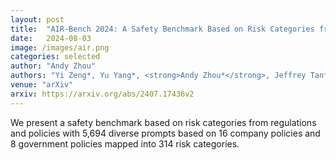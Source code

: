 ```yaml
---
layout: post
title:  "AIR-Bench 2024: A Safety Benchmark Based on Risk Categories from Regulations and Policies"
date:   2024-08-03
image: /images/air.png
categories: selected
author: "Andy Zhou"
authors: "Yi Zeng*, Yu Yang*, <strong>Andy Zhou*</strong>, Jeffrey Tan*, Yuheng Tu*, Yifan Mai*, Kevin Klyman, Minzhou Pan, Ruoxi Jia, Dawn Song, Percy Liang, Bo Li"
venue: "arXiv"
arxiv: https://arxiv.org/abs/2407.17436v2
---
```

We present a safety benchmark based on risk categories from regulations and policies with 5,694 diverse prompts based on 16 company policies and 8 government policies mapped into 314 risk categories.
